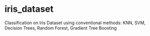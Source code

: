 # iris_dataset
Classification on Iris Dataset using conventional methods: KNN, SVM, Decision Trees, Random Forest, Gradient Tree Boosting

